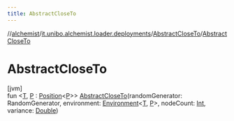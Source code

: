 ```yaml
---
title: AbstractCloseTo
---
```

//[alchemist](../../../index.html)/[it.unibo.alchemist.loader.deployments](../index.html)/[AbstractCloseTo](index.html)/[AbstractCloseTo](-abstract-close-to.html)



# AbstractCloseTo



[jvm]\
fun <[T](index.html), [P](index.html) : [Position](../../it.unibo.alchemist.model.interfaces/-position/index.html)<[P](index.html)>> [AbstractCloseTo](-abstract-close-to.html)(randomGenerator: RandomGenerator, environment: [Environment](../../it.unibo.alchemist.model.interfaces/-environment/index.html)<[T](index.html), [P](index.html)>, nodeCount: [Int](https://kotlinlang.org/api/latest/jvm/stdlib/kotlin/-int/index.html), variance: [Double](https://kotlinlang.org/api/latest/jvm/stdlib/kotlin/-double/index.html))




